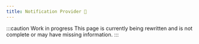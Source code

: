 ```yaml
---
title: Notification Provider 🚧
---
```


:::caution Work in progress
This page is currently being rewritten and is not complete or may have missing information.
:::

